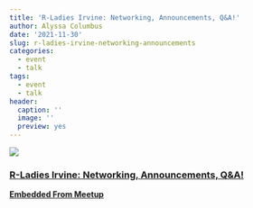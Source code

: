 ```yaml
---
title: 'R-Ladies Irvine: Networking, Announcements, Q&A!'
author: Alyssa Columbus
date: '2021-11-30'
slug: r-ladies-irvine-networking-announcements
categories:
  - event
  - talk
tags:
  - event
  - talk
header:
  caption: ''
  image: ''
  preview: yes
---
```


<div class="card"><a target="_blank" href="https://www.meetup.com/rladies-irvine/events/282041748/"><img onerror="this.style.display='none'" class="card-image" src="https://secure.meetupstatic.com/photos/event/7/3/7/3/600_480149555.jpeg"><div class="card-text"><h3>R-Ladies Irvine: Networking, Announcements, Q&A!</h3><p class="signup"><b>Embedded From Meetup</b></p></div></a></div>